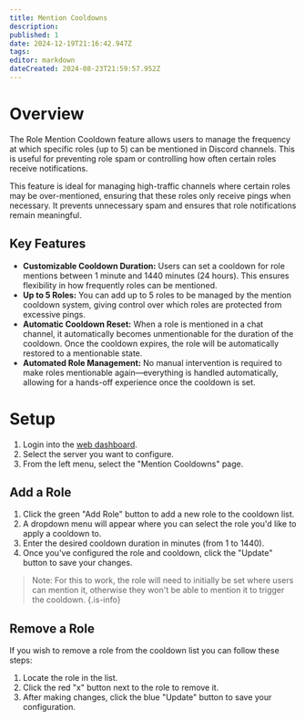 ```yaml
---
title: Mention Cooldowns
description: 
published: 1
date: 2024-12-19T21:16:42.947Z
tags: 
editor: markdown
dateCreated: 2024-08-23T21:59:57.952Z
---
```


# Overview
The Role Mention Cooldown feature allows users to manage the frequency at which specific roles (up to 5) can be mentioned in Discord channels. This is useful for preventing role spam or controlling how often certain roles receive notifications.

This feature is ideal for managing high-traffic channels where certain roles may be over-mentioned, ensuring that these roles only receive pings when necessary. It prevents unnecessary spam and ensures that role notifications remain meaningful.

## Key Features
* **Customizable Cooldown Duration:** Users can set a cooldown for role mentions between 1 minute and 1440 minutes (24 hours). This ensures flexibility in how frequently roles can be mentioned.
* **Up to 5 Roles:** You can add up to 5 roles to be managed by the mention cooldown system, giving control over which roles are protected from excessive pings.
* **Automatic Cooldown Reset:** When a role is mentioned in a chat channel, it automatically becomes unmentionable for the duration of the cooldown. Once the cooldown expires, the role will be automatically restored to a mentionable state.
* **Automated Role Management:** No manual intervention is required to make roles mentionable again—everything is handled automatically, allowing for a hands-off experience once the cooldown is set.

# Setup
1. Login into the [web dashboard](https://cakey.bot/dashboard/public).
2. Select the server you want to configure.
3. From the left menu, select the "Mention Cooldowns" page.

## Add a Role

1. Click the green "Add Role" button to add a new role to the cooldown list.
2. A dropdown menu will appear where you can select the role you'd like to apply a cooldown to.
3. Enter the desired cooldown duration in minutes (from 1 to 1440).
4. Once you've configured the role and cooldown, click the "Update" button to save your changes.

> Note: For this to work, the role will need to initially be set where users can mention it, otherwise they won't be able to mention it to trigger the cooldown.
{.is-info}

## Remove a Role
If you wish to remove a role from the cooldown list you can follow these steps:
1. Locate the role in the list.
2. Click the red "x" button next to the role to remove it.
3. After making changes, click the blue "Update" button to save your configuration.
